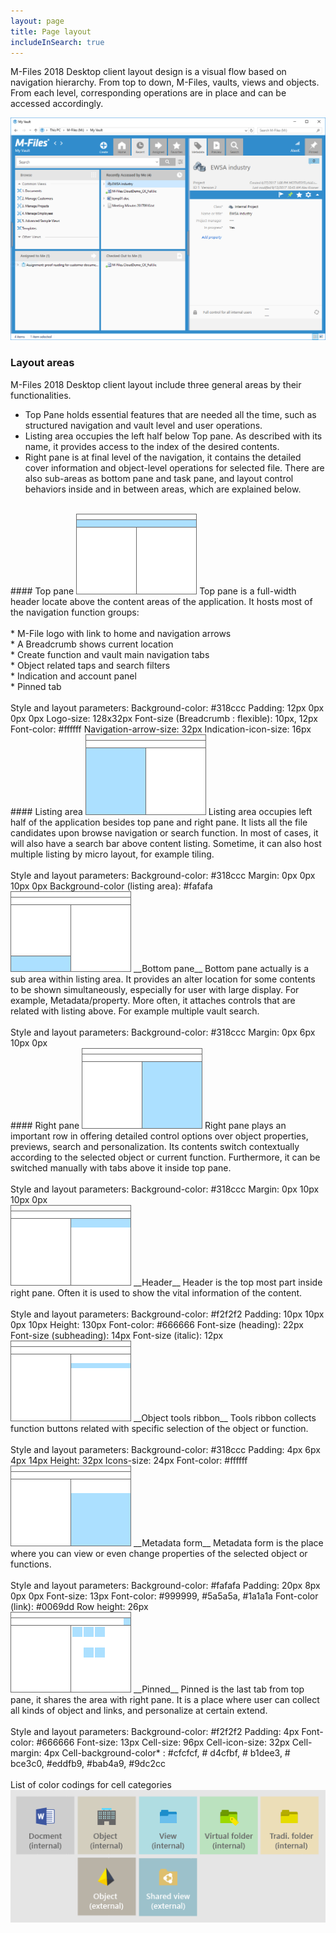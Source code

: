 ```yaml
---
layout: page
title: Page layout
includeInSearch: true
---
```


M-Files 2018 Desktop client layout design is a visual flow based on navigation hierarchy. From top to down, M-Files, vaults, views and objects. From each level, corresponding operations are in place and can be accessed accordingly.

<img class="floatleft borderless" src="2018-layout.png" alt="Top pane location" />

  
<br class="clear" />

### Layout areas

M-Files 2018 Desktop client layout include three general areas by their functionalities.
* Top Pane holds essential features that are needed all the time, such as structured navigation and vault level and user operations.
* Listing area occupies the left half below Top pane.  As described with its name, it provides access to the index of the desired contents.
* Right pane is at final level of the navigation, it contains the detailed cover information and object-level operations for selected file.
There are also sub-areas as bottom pane and task pane, and layout control behaviors inside and in between areas, which are explained below.

<br class="clear" />
#### Top pane

<img class="floatleft borderless" src="Page-layout-toppane.png" alt="Top pane location" />
<span class="flex">
Top pane is a full-width header locate above the content areas of the application. It hosts most of the navigation function groups:
<br />
<br />* M-File logo with link to home and navigation arrows
<br />* A Breadcrumb shows current location
<br />* Create function and vault main navigation tabs
<br />* Object related taps and search filters
<br />* Indication and account panel 
<br />* Pinned tab
<br /><br />
Style and layout parameters:  
Background-color: #318ccc  
Padding: 12px 0px 0px 0px  
Logo-size: 128x32px  
Font-size (Breadcrumb : flexible): 10px, 12px  
Font-color: #ffffff  
Navigation-arrow-size: 32px  
Indication-icon-size: 16px  
</span>

<br class="clear" />
#### Listing area

<img class="floatleft borderless" src="Page-layout-listingarea.png" alt="Listing area location" />
<span class="flex">
Listing area occupies left half of the application besides top pane and right pane. It lists all the file candidates upon browse navigation or search function. In most of cases, it will also have a search bar above content listing.
Sometime, it can also host multiple listing by micro layout, for example tiling.
<br /><br />
Style and layout parameters:  
Background-color: #318ccc  
Margin: 0px 0px 10px 0px  
Background-color (listing area): #fafafa  
</span>

<br class="clear" />
<img class="floatleft borderless" src="Page-layout-listinarea-bottompane.png" alt="Bottom pane location" />
<span class="flex">
__Bottom pane__  
Bottom pane actually is a sub area within listing area. It provides an alter location for some contents to be shown simultaneously, especially for user with large display. For example, Metadata/property. More often, it attaches controls that are related with listing above. For example multiple vault search.
<br /><br />
Style and layout parameters:  
Background-color: #318ccc  
Margin: 0px 6px 10px 0px  
</span>

<br class="clear" />
#### Right pane

<img class="floatleft borderless" src="Page-layout-rightpane.png" alt="Right pane location" />
<span class="flex">
Right pane plays an important row in offering detailed control options over object properties, previews, search and personalization. Its contents switch contextually according to the selected object or current function. Furthermore, it can be switched manually with tabs above it inside top pane. 
<br /><br />
Style and layout parameters:  
Background-color: #318ccc  
Margin: 0px 10px 10px 0px  
</span>

<br class="clear" />
<img class="floatleft borderless" src="Page-layout-rightpane-header.png" alt="Right pane header location" />
<span class="flex">
__Header__  
Header is the top most part inside right pane. Often it is used to show the vital information of the content.
<br /><br />
Style and layout parameters:  
Background-color: #f2f2f2  
Padding: 10px 10px 0px 10px  
Height: 130px  
Font-color: #666666  
Font-size (heading):  22px  
Font-size (subheading): 14px  
Font-size (italic): 12px  
</span>

<br class="clear" />
<img class="floatleft borderless" src="Page-layout-rightpane-ribbon.png" alt="Tools ribbon location" />
<span class="flex">
__Object tools ribbon__  
Tools ribbon collects function buttons related with specific selection of the object or function.
<br /><br />
Style and layout parameters:  
Background-color: #318ccc  
Padding: 4px 6px 4px 14px  
Height: 32px  
Icons-size: 24px  
Font-color: #ffffff  
</span>

<br class="clear" />
<img class="floatleft borderless" src="Page-layout-rightpane-metadataform.png" alt="Metadata form location" />
<span class="flex">
__Metadata form__  
Metadata form is the place where you can view or even change properties of the selected object or functions.
<br /><br />
Style and layout parameters:  
Background-color: #fafafa  
Padding: 20px 8px 0px 0px  
Font-size: 13px  
Font-color: #999999, #5a5a5a, #1a1a1a  
Font-color (link): #0069dd  
Row height: 26px  
</span>

<br class="clear" />
<img class="floatleft borderless" src="Page-layout-rightpane-pinned.png" alt="Pinned location" />
<span class="flex">
__Pinned__  
Pinned is the last tab from top pane, it shares the area with right pane. It is a place where user can collect all kinds of object and links, and personalize at certain extend. 
<br /><br />
Style and layout parameters:  
Background-color: #f2f2f2  
Padding: 4px  
Font-color: #666666  
Font-size: 13px  
Cell-size: 96px  
Cell-icon-size: 32px  
Cell-margin: 4px  
Cell-background-color* : #cfcfcf, # d4cfbf, # b1dee3, # bce3c0, #eddfb9, #bab4a9, #9dc2cc  
<br /><br />
List of color codings for cell categories  
<img class="borderless" src="Page-layout-rightpane-pinned-colors.png" alt="Listing area location" />
</span>
